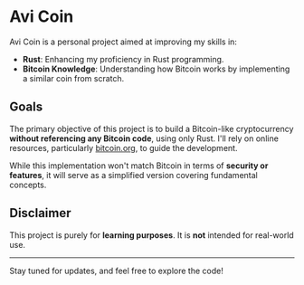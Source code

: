 # Avi Coin

Avi Coin is a personal project aimed at improving my skills in:

- **Rust**: Enhancing my proficiency in Rust programming.
- **Bitcoin Knowledge**: Understanding how Bitcoin works by implementing a similar coin from scratch.

## Goals

The primary objective of this project is to build a Bitcoin-like cryptocurrency **without referencing any Bitcoin code**, using only Rust. I'll rely on online resources, particularly [bitcoin.org](https://bitcoin.org/), to guide the development.

While this implementation won't match Bitcoin in terms of **security or features**, it will serve as a simplified version covering fundamental concepts.

## Disclaimer

This project is purely for **learning purposes**. It is **not** intended for real-world use.

---

Stay tuned for updates, and feel free to explore the code!
